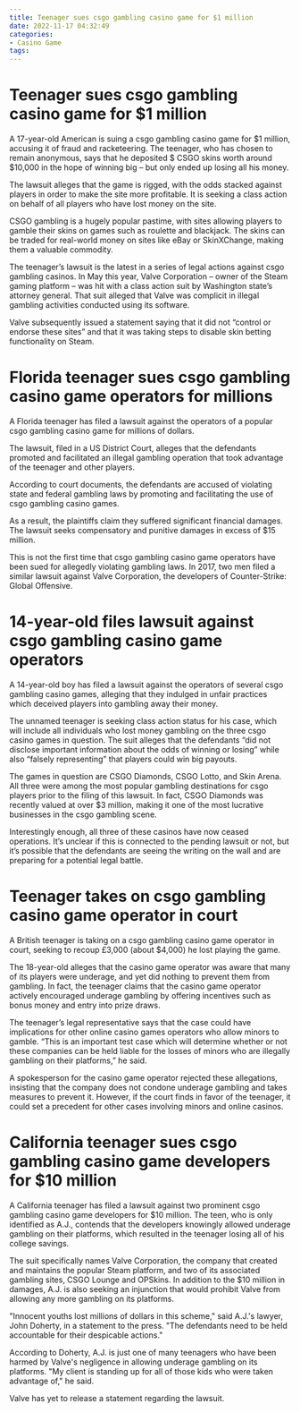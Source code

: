 ```yaml
---
title: Teenager sues csgo gambling casino game for $1 million
date: 2022-11-17 04:32:49
categories:
- Casino Game
tags:
---
```



#  Teenager sues csgo gambling casino game for $1 million

A 17-year-old American is suing a csgo gambling casino game for $1 million, accusing it of fraud and racketeering. The teenager, who has chosen to remain anonymous, says that he deposited $ CSGO skins worth around $10,000 in the hope of winning big – but only ended up losing all his money.

The lawsuit alleges that the game is rigged, with the odds stacked against players in order to make the site more profitable. It is seeking a class action on behalf of all players who have lost money on the site.

CSGO gambling is a hugely popular pastime, with sites allowing players to gamble their skins on games such as roulette and blackjack. The skins can be traded for real-world money on sites like eBay or SkinXChange, making them a valuable commodity.

The teenager’s lawsuit is the latest in a series of legal actions against csgo gambling casinos. In May this year, Valve Corporation – owner of the Steam gaming platform – was hit with a class action suit by Washington state’s attorney general. That suit alleged that Valve was complicit in illegal gambling activities conducted using its software.

Valve subsequently issued a statement saying that it did not “control or endorse these sites” and that it was taking steps to disable skin betting functionality on Steam.

#  Florida teenager sues csgo gambling casino game operators for millions

A Florida teenager has filed a lawsuit against the operators of a popular csgo gambling casino game for millions of dollars.

The lawsuit, filed in a US District Court, alleges that the defendants promoted and facilitated an illegal gambling operation that took advantage of the teenager and other players.

According to court documents, the defendants are accused of violating state and federal gambling laws by promoting and facilitating the use of csgo gambling casino games.

As a result, the plaintiffs claim they suffered significant financial damages. The lawsuit seeks compensatory and punitive damages in excess of $15 million.

This is not the first time that csgo gambling casino game operators have been sued for allegedly violating gambling laws. In 2017, two men filed a similar lawsuit against Valve Corporation, the developers of Counter-Strike: Global Offensive.

#  14-year-old files lawsuit against csgo gambling casino game operators

A 14-year-old boy has filed a lawsuit against the operators of several csgo gambling casino games, alleging that they indulged in unfair practices which deceived players into gambling away their money.

The unnamed teenager is seeking class action status for his case, which will include all individuals who lost money gambling on the three csgo casino games in question. The suit alleges that the defendants “did not disclose important information about the odds of winning or losing” while also “falsely representing” that players could win big payouts.

The games in question are CSGO Diamonds, CSGO Lotto, and Skin Arena. All three were among the most popular gambling destinations for csgo players prior to the filing of this lawsuit. In fact, CSGO Diamonds was recently valued at over $3 million, making it one of the most lucrative businesses in the csgo gambling scene.

Interestingly enough, all three of these casinos have now ceased operations. It’s unclear if this is connected to the pending lawsuit or not, but it’s possible that the defendants are seeing the writing on the wall and are preparing for a potential legal battle.

#  Teenager takes on csgo gambling casino game operator in court
A British teenager is taking on a csgo gambling casino game operator in court, seeking to recoup £3,000 (about $4,000) he lost playing the game.

The 18-year-old alleges that the casino game operator was aware that many of its players were underage, and yet did nothing to prevent them from gambling. In fact, the teenager claims that the casino game operator actively encouraged underage gambling by offering incentives such as bonus money and entry into prize draws.

The teenager’s legal representative says that the case could have implications for other online casino games operators who allow minors to gamble. “This is an important test case which will determine whether or not these companies can be held liable for the losses of minors who are illegally gambling on their platforms,” he said.

A spokesperson for the casino game operator rejected these allegations, insisting that the company does not condone underage gambling and takes measures to prevent it. However, if the court finds in favor of the teenager, it could set a precedent for other cases involving minors and online casinos.

#  California teenager sues csgo gambling casino game developers for $10 million

A California teenager has filed a lawsuit against two prominent csgo gambling casino game developers for $10 million. The teen, who is only identified as A.J., contends that the developers knowingly allowed underage gambling on their platforms, which resulted in the teenager losing all of his college savings.

The suit specifically names Valve Corporation, the company that created and maintains the popular Steam platform, and two of its associated gambling sites, CSGO Lounge and OPSkins. In addition to the $10 million in damages, A.J. is also seeking an injunction that would prohibit Valve from allowing any more gambling on its platforms.

"Innocent youths lost millions of dollars in this scheme," said A.J.'s lawyer, John Doherty, in a statement to the press. "The defendants need to be held accountable for their despicable actions."

According to Doherty, A.J. is just one of many teenagers who have been harmed by Valve's negligence in allowing underage gambling on its platforms. "My client is standing up for all of those kids who were taken advantage of," he said.

Valve has yet to release a statement regarding the lawsuit.